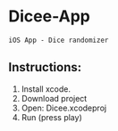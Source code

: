 # Dicee-App
```
iOS App - Dice randomizer
```
## Instructions: ##
1. Install xcode.
2. Download project
3. Open: Dicee.xcodeproj
4. Run (press play)
